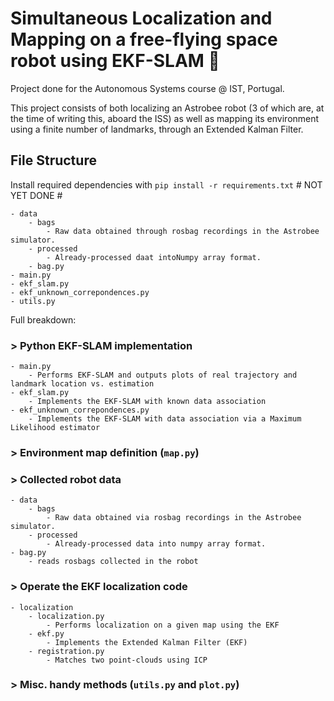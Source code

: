 # Simultaneous Localization and Mapping on a free-flying space robot using EKF-SLAM :robot:

Project done for the Autonomous Systems course @ IST, Portugal.

This project consists of both localizing an Astrobee robot (3 of which are, at the time of writing this, aboard the ISS) as well as mapping its environment using a finite number of landmarks, through an Extended Kalman Filter.

## File Structure

Install required dependencies with `pip install -r requirements.txt` # NOT YET DONE #

    - data
        - bags
            - Raw data obtained through rosbag recordings in the Astrobee simulator.
        - processed
            - Already-processed daat intoNumpy array format.
        - bag.py
    - main.py
    - ekf_slam.py
    - ekf_unknown_correpondences.py
    - utils.py
    
Full breakdown:

### > Python EKF-SLAM implementation

    - main.py
        - Performs EKF-SLAM and outputs plots of real trajectory and landmark location vs. estimation
    - ekf_slam.py
        - Implements the EKF-SLAM with known data association
    - ekf_unknown_correpondences.py
        - Implements the EKF-SLAM with data association via a Maximum Likelihood estimator

### > Environment map definition (`map.py`)

### > Collected robot data

    - data
        - bags
            - Raw data obtained via rosbag recordings in the Astrobee simulator.
        - processed
            - Already-processed data into numpy array format.
    - bag.py
        - reads rosbags collected in the robot

### > Operate the EKF localization code

    - localization
        - localization.py
            - Performs localization on a given map using the EKF
        - ekf.py
            - Implements the Extended Kalman Filter (EKF)
        - registration.py
            - Matches two point-clouds using ICP

### > Misc. handy methods (`utils.py` and `plot.py`)
